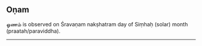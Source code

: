 ## Oṇam
ஓணம் is observed on Śravaṇam nakṣhatram day of Siṃhaḥ (solar) month (praatah/paraviddha).



---
